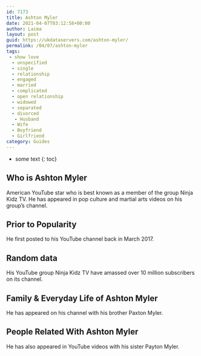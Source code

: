 ```yaml
---
id: 7173
title: Ashton Myler
date: 2021-04-07T03:12:58+00:00
author: Laima
layout: post
guid: https://ukdataservers.com/ashton-myler/
permalink: /04/07/ashton-myler
tags:
 - show love
  - unspecified
  - single
  - relationship
  - engaged
  - married
  - complicated
  - open relationship
  - widowed
  - separated
  - divorced
   - Husband
  - Wife
  - Boyfriend
  - Girlfriend
category: Guides
---
```


* some text
{: toc}


## Who is Ashton Myler
                  
                  
                  
American YouTube star who is best known as a member of the group Ninja Kidz TV. He has appeared in pop culture and martial arts videos on his group&#8217;s channel. 
                  
              
            
              
            
                
                
                
## Prior to Popularity
                  
                  
                  
He first posted to his YouTube channel back in March 2017. 
                  
              
            
              
            
                
                
                
## Random data
                  
                  
                  
His YouTube group Ninja Kidz TV have amassed over 10 million subscribers on its channel. 
                  
              
            
              
            
                
                
                
## Family & Everyday Life of Ashton Myler
                  
                  
                  
He has appeared on his channel with his brother Paxton Myler. 
                  
              
            
              
            
                
                
                
## People Related With Ashton Myler
                  
                  
                  
He has also appeared in YouTube videos with his sister Payton Myler. 
                  
              
            
              
            
                
              
            
              
              
            
            
              
            
          
          
          